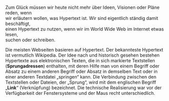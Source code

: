 <!-- filename: 01_Vorkommen.md -->
<!-- title: Vorkommen -->

Zum Glück müssen wir heute nicht mehr über Ideen, Visionen oder Pläne reden, wenn  
wir erläutern wollen, was Hypertext ist. Wir sind eigentlich ständig damit beschäftigt,  
einen Hypertext zu nutzen, wenn wir im World Wide Web im Internet etwas lesen,  
suchen oder schreiben.

Die meisten Webseiten basieren auf Hypertext. Der bekannteste Hypertext ist vermutlich Wikipedia. Der Idee nach und historisch gesehen bestehen Hypertexte aus elektronischen Texten, die in sich markierte Textstellen (**Sprungadressen**) enthalten, mit deren Hilfe man von einem Begriff oder Absatz zu einem anderen Begriff oder Absatz in demselben Text oder in einer anderen Textdatei „springen“ kann. Die Verbindung zwischen den Textstellen oder Dateien, der „Sprung“, wird mit dem englischen Begriff „**Link**“ (Verknüpfung) bezeichnet. Die technische Realisierung war vor der Verfügbarkeit der Fenstersysteme und der Maus recht unterschiedlich.
